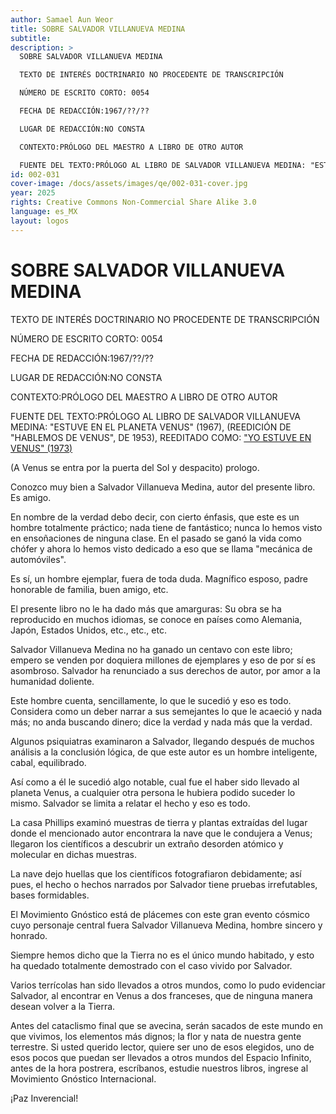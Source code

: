```yaml
---
author: Samael Aun Weor
title: SOBRE SALVADOR VILLANUEVA MEDINA
subtitle:
description: >
  SOBRE SALVADOR VILLANUEVA MEDINA

  TEXTO DE INTERÉS DOCTRINARIO NO PROCEDENTE DE TRANSCRIPCIÓN

  NÚMERO DE ESCRITO CORTO: 0054

  FECHA DE REDACCIÓN:1967/??/??

  LUGAR DE REDACCIÓN:NO CONSTA

  CONTEXTO:PRÓLOGO DEL MAESTRO A LIBRO DE OTRO AUTOR

  FUENTE DEL TEXTO:PRÓLOGO AL LIBRO DE SALVADOR VILLANUEVA MEDINA: "ESTUVE EN EL PLANETA VENUS" (1967), (REEDICIÓN DE "HABLEMOS DE VENUS", DE 1953), REEDITADO COMO: ["YO ESTUVE EN VENUS" (1973](http://www.gnosis2002.com/ovni/YO%20ESTUVE%20EN%20VENUS%20-%20Salvador%20Villanueba%20Medina%20-%201953.pdf)[)](http://www.gnosis2002.com/ovni/YO%20ESTUVE%20EN%20VENUS%20-%20Salvador%20Villanueba%20Medina%20-%201953.pdf)
id: 002-031
cover-image: /docs/assets/images/qe/002-031-cover.jpg
year: 2025
rights: Creative Commons Non-Commercial Share Alike 3.0
language: es_MX
layout: logos
---
```

# SOBRE SALVADOR VILLANUEVA MEDINA

TEXTO DE INTERÉS DOCTRINARIO NO PROCEDENTE DE TRANSCRIPCIÓN

NÚMERO DE ESCRITO CORTO: 0054

FECHA DE REDACCIÓN:1967/??/??

LUGAR DE REDACCIÓN:NO CONSTA

CONTEXTO:PRÓLOGO DEL MAESTRO A LIBRO DE OTRO AUTOR

FUENTE DEL TEXTO:PRÓLOGO AL LIBRO DE SALVADOR VILLANUEVA MEDINA: "ESTUVE EN EL PLANETA VENUS" (1967), (REEDICIÓN DE "HABLEMOS DE VENUS", DE 1953), REEDITADO COMO: ["YO ESTUVE EN VENUS" (1973](http://www.gnosis2002.com/ovni/YO%20ESTUVE%20EN%20VENUS%20-%20Salvador%20Villanueba%20Medina%20-%201953.pdf)[)](http://www.gnosis2002.com/ovni/YO%20ESTUVE%20EN%20VENUS%20-%20Salvador%20Villanueba%20Medina%20-%201953.pdf)

(A Venus se entra por la puerta del Sol y despacito) prologo.

Conozco muy bien a Salvador Villanueva Medina, autor del presente libro. Es amigo.

En nombre de la verdad debo decir, con cierto énfasis, que este es un hombre totalmente práctico; nada tiene de fantástico; nunca lo hemos visto en ensoñaciones de ninguna clase. En el pasado se ganó la vida como chófer y ahora lo hemos visto dedicado a eso que se llama "mecánica de automóviles".

Es sí, un hombre ejemplar, fuera de toda duda. Magnífico esposo, padre honorable de familia, buen amigo, etc.

El presente libro no le ha dado más que amarguras: Su obra se ha reproducido en muchos idiomas, se conoce en países como Alemania, Japón, Estados Unidos, etc., etc., etc.

Salvador Villanueva Medina no ha ganado un centavo con este libro; empero se venden por doquiera millones de ejemplares y eso de por sí es asombroso. Salvador ha renunciado a sus derechos de autor, por amor a la humanidad doliente.

Este hombre cuenta, sencillamente, lo que le sucedió y eso es todo. Considera como un deber narrar a sus semejantes lo que le acaeció y nada más; no anda buscando dinero; dice la verdad y nada más que la verdad.

Algunos psiquiatras examinaron a Salvador, llegando después de muchos análisis a la conclusión lógica, de que este autor es un hombre inteligente, cabal, equilibrado.

Así como a él le sucedió algo notable, cual fue el haber sido llevado al planeta Venus, a cualquier otra persona le hubiera podido suceder lo mismo. Salvador se limita a relatar el hecho y eso es todo.

La casa Phillips examinó muestras de tierra y plantas extraídas del lugar donde el mencionado autor encontrara la nave que le condujera a Venus; llegaron los científicos a descubrir un extraño desorden atómico y molecular en dichas muestras.

La nave dejo huellas que los científicos fotografiaron debidamente; así pues, el hecho o hechos narrados por Salvador tiene pruebas irrefutables, bases formidables.

El Movimiento Gnóstico está de plácemes con este gran evento cósmico cuyo personaje central fuera Salvador Villanueva Medina, hombre sincero y honrado.

Siempre hemos dicho que la Tierra no es el único mundo habitado, y esto ha quedado totalmente demostrado con el caso vivido por Salvador.

Varios terrícolas han sido llevados a otros mundos, como lo pudo evidenciar Salvador, al encontrar en Venus a dos franceses, que de ninguna manera desean volver a la Tierra.

Antes del cataclismo final que se avecina, serán sacados de este mundo en que vivimos, los elementos más dignos; la flor y nata de nuestra gente terrestre. Si usted querido lector, quiere ser uno de esos elegidos, uno de esos pocos que puedan ser llevados a otros mundos del Espacio Infinito, antes de la hora postrera, escríbanos, estudie nuestros libros, ingrese al Movimiento Gnóstico Internacional.

¡Paz Inverencial!

